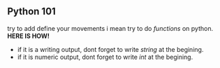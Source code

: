 ## Python 101
try to add define your movements i mean try to do *functions* on python. **HERE IS HOW!**

+ if it is a writing output, dont forget to write *string* at the begining.
+ if it is numeric output, dont forget to write *int* at the begining.






